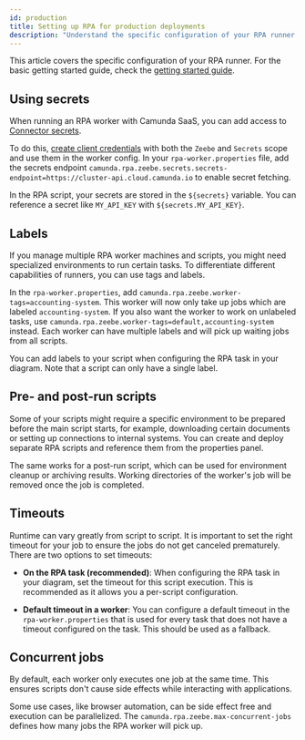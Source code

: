```yaml
---
id: production
title: Setting up RPA for production deployments
description: "Understand the specific configuration of your RPA runner to set up your workers for production use cases."
---
```


This article covers the specific configuration of your RPA runner. For the basic getting started guide, check the
[getting started guide](./getting-started.md).

## Using secrets

When running an RPA worker with Camunda SaaS, you can add access to [Connector secrets](/components/connectors/use-connectors/index.md#using-secrets).

To do this, [create client credentials](/guides/setup-client-connection-credentials.md) with both the `Zeebe` and `Secrets` scope and use them in the worker config.
In your `rpa-worker.properties` file, add the secrets endpoint `camunda.rpa.zeebe.secrets.secrets-endpoint=https://cluster-api.cloud.camunda.io` to enable secret fetching.

In the RPA script, your secrets are stored in the `${secrets}` variable. You can reference a secret like `MY_API_KEY` with `${secrets.MY_API_KEY}`.

## Labels

If you manage multiple RPA worker machines and scripts, you might need specialized environments to run certain tasks.
To differentiate different capabilities of runners, you can use tags and labels.

In the `rpa-worker.properties`, add `camunda.rpa.zeebe.worker-tags=accounting-system`. This worker will now only take up jobs
which are labeled `accounting-system`. If you also want the worker to work on unlabeled tasks, use `camunda.rpa.zeebe.worker-tags=default,accounting-system` instead.
Each worker can have multiple labels and will pick up waiting jobs from all scripts.

You can add labels to your script when configuring the RPA task in your diagram. Note that a script can only have a single label.

## Pre- and post-run scripts

Some of your scripts might require a specific environment to be prepared before the main script starts, for example, downloading certain documents
or setting up connections to internal systems.
You can create and deploy separate RPA scripts and reference them from the properties panel.

The same works for a post-run script, which can be used for environment cleanup or archiving results. Working directories of the worker's job will be removed once the job is completed.

## Timeouts

Runtime can vary greatly from script to script. It is important to set the right timeout for your job to ensure the jobs do not get canceled prematurely. There are two options to set timeouts:

- **On the RPA task (recommended)**: When configuring the RPA task in your diagram, set the timeout for this script execution. This is recommended as it allows you a per-script configuration.

- **Default timeout in a worker**: You can configure a default timeout in the `rpa-worker.properties` that is used for every task that does not have a timeout configured on the task. This should be used as a fallback.

## Concurrent jobs

By default, each worker only executes one job at the same time. This ensures scripts don't cause side effects while interacting with applications.

Some use cases, like browser automation, can be side effect free and execution can be parallelized. The `camunda.rpa.zeebe.max-concurrent-jobs` defines how many jobs the RPA worker will pick up.
